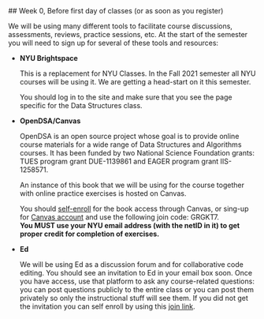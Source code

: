
<div class="change">


<div class="week_heading" markdown="1">
## Week 0, Before first day of classes (or as soon as you register)
</div>

<div class="column_one"  markdown="1">


We will be using many different tools to facilitate course discussions, assessments, reviews, practice sessions, etc.
At the start of the semester you will need to sign up for several of these tools and resources:

- __NYU Brightspace__

  This is a replacement for NYU Classes. In the Fall 2021 semester all NYU courses will be using it. We are getting a head-start
  on it this semester.

  You should log in to the site and make sure that you see the page specific for the Data Structures class.


- __OpenDSA/Canvas__

  OpenDSA is an open source project whose goal is to provide online course materials for a wide range of Data Structures and Algorithms courses. It has been funded by two National Science Foundation grants: TUES program grant DUE-1139861 and EAGER program grant IIS-1258571.

  An instance of this book that we will be using for the course together with online practice exercises is hosted on Canvas.

  You should [self-enroll](https://canvas.instructure.com/enroll/GRGKT7) for the book access through Canvas, or sing-up for [Canvas account](https://canvas.instructure.com/register) and use the following join code: GRGKT7. <br>
  __You MUST use your NYU email address (with the netID in it) to get proper credit for completion of exercises.__

<!--
- __PeerWise__

  Students use PeerWise to create and to explain their understanding of course related assessment questions,
  and to answer and discuss questions created by their peers.

  To register go to [PeerWise](https://peerwise.cs.auckland.ac.nz), select your institution (i.e., New York University),
  in the lower right corner chose the option to register.

  You will need the following information ready to register:
  - Course ID: 21529 <br>
  - Your student identifier: your NYU netID (the one that appears in your default NYU email) <br>

  Select your username (it does not need to be your name and you can make it as anonymous as you wish) and password. Enter the above
  course ID and the student identifier.

  Once your account is created, you can log in (with the credentials that you picked above).

  How to use this tool: [A guide for students](https://peerwise.cs.auckland.ac.nz/docs/students/)

- __FlipGrid__

  We will use FlipGrid throughout the semester to collect short (1-2 minutes) video responses fromall students. In some cases these videos will
  be public to the entire class, in other cases they will be visible to the instructional stuff only.

  To sign up for out class go to [FlipGrid](https://flipgrid.com/f20cs102) and sign in with your NYU email account (which falls under the Google account).

  Record your first video: an introduction telling us who you are, why you are taking the class and a fun fact about yourself (just for fun).
-->

- __Ed__

  We will be using Ed as a discussion forum and for collaborative code editing. You should see an invitation to Ed in your email box soon. Once you have access, use that platform to ask any course-related questions: you can post questions publicly to the entire class or you can post them privately so only the instructional stuff will see them.
  If you did not get the invitation you can self enroll by using this [join link](https://us.edstem.org/join/). 


</div>

</div>
